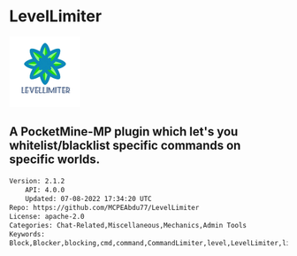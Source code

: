 # LevelLimiter
<img src="https://raw.githubusercontent.com/MCPEAbdu77/LevelLimiter/db3614e65c29e52885dec55762a5d195502da6b7/icon.png" width="128" height="128" />

## A PocketMine-MP plugin which let's you whitelist/blacklist specific commands on specific worlds.
```properties
Version: 2.1.2
    API: 4.0.0
    Updated: 07-08-2022 17:34:20 UTC
Repo: https://github.com/MCPEAbdu77/LevelLimiter
License: apache-2.0
Categories: Chat-Related,Miscellaneous,Mechanics,Admin Tools
Keywords: Block,Blocker,blocking,cmd,command,CommandLimiter,level,LevelLimiter,limiter,world
```